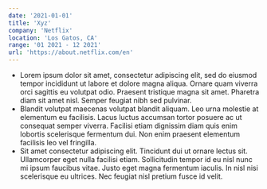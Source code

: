 ```yaml
---
date: '2021-01-01'
title: 'Xyz'
company: 'Netflix'
location: 'Los Gatos, CA'
range: '01 2021 - 12 2021'
url: 'https://about.netflix.com/en'
---
```


- Lorem ipsum dolor sit amet, consectetur adipiscing elit, sed do eiusmod tempor incididunt ut labore et dolore magna aliqua. Ornare quam viverra orci sagittis eu volutpat odio. Praesent tristique magna sit amet. Pharetra diam sit amet nisl. Semper feugiat nibh sed pulvinar.
- Blandit volutpat maecenas volutpat blandit aliquam. Leo urna molestie at elementum eu facilisis. Lacus luctus accumsan tortor posuere ac ut consequat semper viverra. Facilisi etiam dignissim diam quis enim lobortis scelerisque fermentum dui. Non enim praesent elementum facilisis leo vel fringilla.
- Sit amet consectetur adipiscing elit. Tincidunt dui ut ornare lectus sit. Ullamcorper eget nulla facilisi etiam. Sollicitudin tempor id eu nisl nunc mi ipsum faucibus vitae. Justo eget magna fermentum iaculis. In nisl nisi scelerisque eu ultrices. Nec feugiat nisl pretium fusce id velit.
